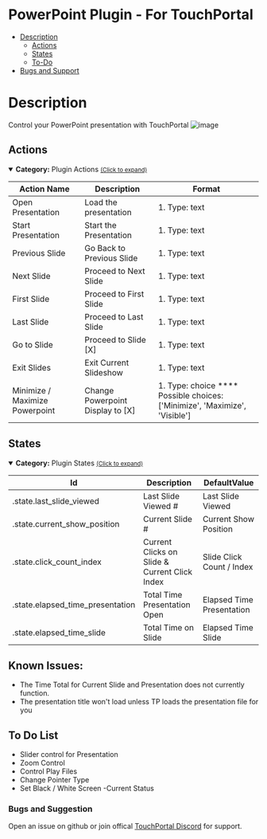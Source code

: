 # PowerPoint Plugin - For TouchPortal
  - [Description](#description) 
    - [Actions](#actions)
    - [States](#states)
    - [To-Do](#to-do-list)
  - [Bugs and Support](#bugs-and-suggestion)

  
# Description
Control your PowerPoint presentation with TouchPortal
![image](https://user-images.githubusercontent.com/76603653/183204591-66678ca0-287c-4f14-b545-510b95706802.png)


## Actions
<details open id='gitago.powerpoint.actions'><summary><b>Category:</b> Plugin Actions <small><ins>(Click to expand)</ins></small></summary>
  
|Action Name|Description|Format|
|---|---|---|
| Open Presentation | Load the presentation | 1. Type: text &nbsp;<empty>|
|Start Presentation | Start the Presentation |1.  Type: text &nbsp;<empty>|
|Previous Slide |Go Back to Previous Slide |1.  Type: text &nbsp;<empty>|
|Next Slide|Proceed to Next Slide |1.  Type: text &nbsp;<empty>|
|First Slide |Proceed to First Slide |1.  Type: text &nbsp;<empty>|
|Last Slide |Proceed to Last Slide |1.  Type: text &nbsp;<empty>|
|Go to Slide |Proceed to Slide [X] |1.  Type: text &nbsp;<empty>|
|Exit Slides |Exit Current Slideshow|1.  Type: text &nbsp;<empty>|
|Minimize / Maximize Powerpoint |Change Powerpoint Display to [X]|1.  Type: choice **** Possible choices: ['Minimize', 'Maximize', 'Visible']|
</details>


## States
<details open id='gitago.powerpoint.mainstates'><summary><b>Category:</b> Plugin States <small><ins>(Click to expand)</ins></small></summary>


| Id | Description | DefaultValue | 
| --- | --- | --- |
| .state.last_slide_viewed | Last Slide Viewed # | Last Slide Viewed |  |   
| .state.current_show_position | Current Slide # | Current Show Position |  |   
| .state.click_count_index | Current Clicks on Slide & Current Click Index | Slide Click Count / Index |  |   
| .state.elapsed_time_presentation | Total Time Presentation Open | Elapsed Time Presentation |  |   
| .state.elapsed_time_slide | Total Time on Slide | Elapsed Time Slide |  |   
</details>



## Known Issues:
- The Time Total for Current Slide and Presentation does not currently function.
- The presentation title won't load unless TP loads the presentation file for you

  
## To Do List
   - Slider control for Presentation
   - Zoom Control
   - Control Play Files 
   - Change Pointer Type
   - Set Black / White Screen
   -Current Status

### Bugs and Suggestion
Open an issue on github or join offical [TouchPortal Discord](https://discord.gg/MgxQb8r) for support.
